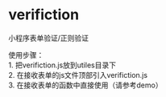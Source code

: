 # verifiction
小程序表单验证/正则验证

使用步骤：  
	1. 把verifiction.js放到utiles目录下  
	2. 在接收表单的js文件顶部引入verifiction.js  
	3. 在接收表单的函数中直接使用（请参考demo）
